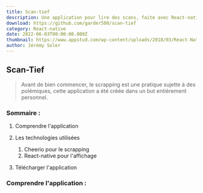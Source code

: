 ```yaml
---
title: Scan-tief
description: Une application pour lire des scans, faite avec React-native
download: https://github.com/garder500/scan-tief
category: React-native
date: 2022-06-03T00:00:00.000Z
thumbnail: https://www.appstud.com/wp-content/uploads/2018/03/React-Native-Titre.png
author: Jérémy Soler
---
```

## Scan-Tief

> Avant de bien commencer, le scrapping est une pratique sujette à des polémiques, cette application a été créée dans un but entièrement personnel.

### Sommaire :

1. Comprendre l'application
2. Les technologies utilisées

   1. Cheerio pour le scrapping
   2. React-native pour l'affichage
3. Télécharger l'application

### Comprendre l'application :